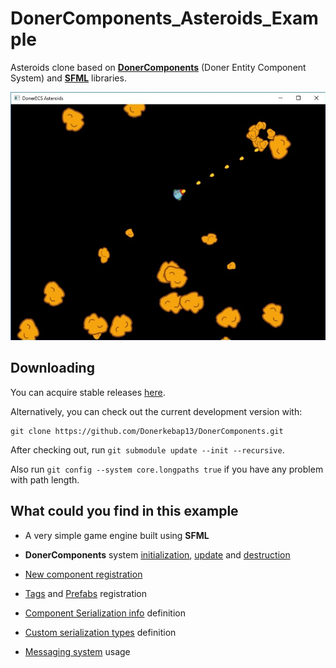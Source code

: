 # DonerComponents_Asteroids_Example
Asteroids clone based on **[DonerComponents](https://github.com/Donerkebap13/DonerComponents)** (Doner Entity Component System) and **[SFML](https://github.com/SFML/SFML)** libraries.

![DonerComponents Asteroids](sample_img.jpg)

## Downloading

You can acquire stable releases [here](https://github.com/Donerkebap13/DonerComponents/releases).

Alternatively, you can check out the current development version with:

```
git clone https://github.com/Donerkebap13/DonerComponents.git
```
After checking out, run ``git submodule update --init --recursive``.

Also run ``git config --system core.longpaths true`` if you have any problem with path length.

## What could you find in this example
- A very simple game engine built using **SFML**
- **DonerComponents** system [initialization](https://github.com/Donerkebap13/DonerComponents_Asteroids_Example/blob/master/engine/source/common/application/CApplicationBase.cpp#L91), [update](https://github.com/Donerkebap13/DonerComponents_Asteroids_Example/blob/master/engine/source/common/application/CApplicationBase.cpp#L133) and [destruction](https://github.com/Donerkebap13/DonerComponents_Asteroids_Example/blob/master/engine/source/common/application/CApplicationBase.cpp#L145)

- [New component registration](https://github.com/Donerkebap13/DonerComponents_Asteroids_Example/blob/master/engine/source/common/application/CApplicationBase.cpp#L157)
- [Tags](https://github.com/Donerkebap13/DonerComponents_Asteroids_Example/blob/master/asteroids/source/common/application/CApplication.cpp#L56) and [Prefabs](https://github.com/Donerkebap13/DonerComponents_Asteroids_Example/blob/master/asteroids/source/common/application/CApplication.cpp#L59) registration
- [Component Serialization info](https://github.com/Donerkebap13/DonerComponents_Asteroids_Example/blob/master/engine/include/engine/components/CCompSprite.h#L67) definition
- [Custom serialization types](https://github.com/Donerkebap13/DonerComponents_Asteroids_Example/blob/master/engine/include/engine/serialization/EngineSerialization.h#L38) definition
- [Messaging system](https://github.com/Donerkebap13/DonerComponents_Asteroids_Example/blob/master/asteroids/source/common/components/CCompBulletCollider.cpp#L42) usage

